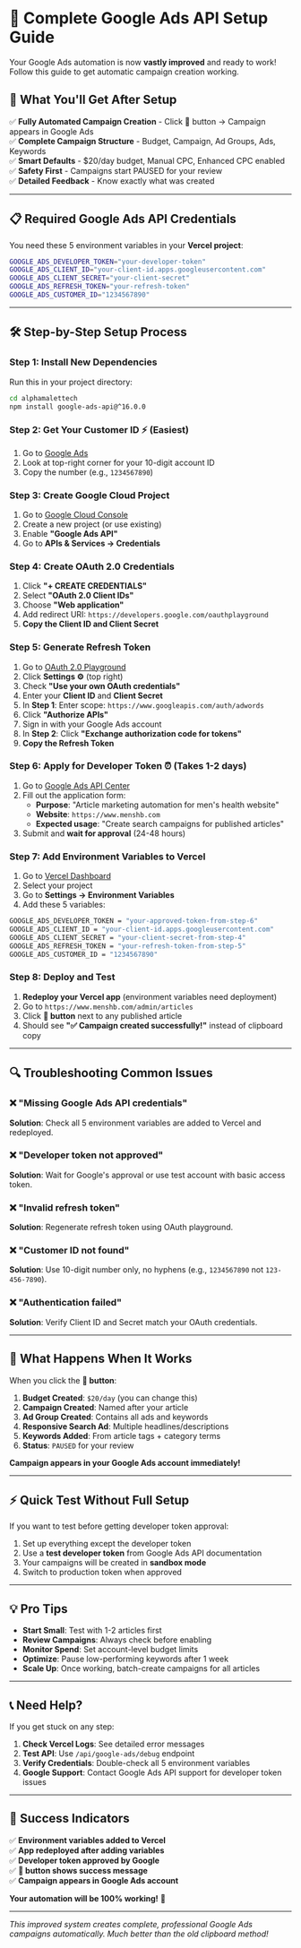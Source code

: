 # 🚀 Complete Google Ads API Setup Guide

Your Google Ads automation is now **vastly improved** and ready to work! Follow this guide to get automatic campaign creation working.

## 🎯 **What You'll Get After Setup**

✅ **Fully Automated Campaign Creation** - Click 🎯 button → Campaign appears in Google Ads  
✅ **Complete Campaign Structure** - Budget, Campaign, Ad Groups, Ads, Keywords  
✅ **Smart Defaults** - $20/day budget, Manual CPC, Enhanced CPC enabled  
✅ **Safety First** - Campaigns start PAUSED for your review  
✅ **Detailed Feedback** - Know exactly what was created  

---

## 📋 **Required Google Ads API Credentials**

You need these 5 environment variables in your **Vercel project**:

```bash
GOOGLE_ADS_DEVELOPER_TOKEN="your-developer-token"
GOOGLE_ADS_CLIENT_ID="your-client-id.apps.googleusercontent.com"
GOOGLE_ADS_CLIENT_SECRET="your-client-secret"
GOOGLE_ADS_REFRESH_TOKEN="your-refresh-token"
GOOGLE_ADS_CUSTOMER_ID="1234567890"
```

---

## 🛠️ **Step-by-Step Setup Process**

### **Step 1: Install New Dependencies**

Run this in your project directory:

```bash
cd alphamalettech
npm install google-ads-api@^16.0.0
```

### **Step 2: Get Your Customer ID** ⚡ **(Easiest)**

1. Go to [Google Ads](https://ads.google.com)
2. Look at top-right corner for your 10-digit account ID
3. Copy the number (e.g., `1234567890`)

### **Step 3: Create Google Cloud Project**

1. Go to [Google Cloud Console](https://console.cloud.google.com/)
2. Create a new project (or use existing)
3. Enable **"Google Ads API"**
4. Go to **APIs & Services → Credentials**

### **Step 4: Create OAuth 2.0 Credentials**

1. Click **"+ CREATE CREDENTIALS"**
2. Select **"OAuth 2.0 Client IDs"**
3. Choose **"Web application"**
4. Add redirect URI: `https://developers.google.com/oauthplayground`
5. **Copy the Client ID and Client Secret**

### **Step 5: Generate Refresh Token**

1. Go to [OAuth 2.0 Playground](https://developers.google.com/oauthplayground/)
2. Click **Settings ⚙️** (top right)
3. Check **"Use your own OAuth credentials"**
4. Enter your **Client ID** and **Client Secret**
5. In **Step 1**: Enter scope: `https://www.googleapis.com/auth/adwords`
6. Click **"Authorize APIs"**
7. Sign in with your Google Ads account
8. In **Step 2**: Click **"Exchange authorization code for tokens"**
9. **Copy the Refresh Token**

### **Step 6: Apply for Developer Token** ⏰ **(Takes 1-2 days)**

1. Go to [Google Ads API Center](https://developers.google.com/google-ads/api/docs/first-call/dev-token)
2. Fill out the application form:
   - **Purpose**: "Article marketing automation for men's health website"
   - **Website**: `https://www.menshb.com`
   - **Expected usage**: "Create search campaigns for published articles"
3. Submit and **wait for approval** (24-48 hours)

### **Step 7: Add Environment Variables to Vercel**

1. Go to [Vercel Dashboard](https://vercel.com/dashboard)
2. Select your project
3. Go to **Settings → Environment Variables**
4. Add these 5 variables:

```bash
GOOGLE_ADS_DEVELOPER_TOKEN = "your-approved-token-from-step-6"
GOOGLE_ADS_CLIENT_ID = "your-client-id.apps.googleusercontent.com"
GOOGLE_ADS_CLIENT_SECRET = "your-client-secret-from-step-4"
GOOGLE_ADS_REFRESH_TOKEN = "your-refresh-token-from-step-5"
GOOGLE_ADS_CUSTOMER_ID = "1234567890"
```

### **Step 8: Deploy and Test**

1. **Redeploy your Vercel app** (environment variables need deployment)
2. Go to `https://www.menshb.com/admin/articles`
3. Click **🎯 button** next to any published article
4. Should see **"✅ Campaign created successfully!"** instead of clipboard copy

---

## 🔍 **Troubleshooting Common Issues**

### **❌ "Missing Google Ads API credentials"**
**Solution**: Check all 5 environment variables are added to Vercel and redeployed.

### **❌ "Developer token not approved"**
**Solution**: Wait for Google's approval or use test account with basic access token.

### **❌ "Invalid refresh token"**
**Solution**: Regenerate refresh token using OAuth playground.

### **❌ "Customer ID not found"**
**Solution**: Use 10-digit number only, no hyphens (e.g., `1234567890` not `123-456-7890`).

### **❌ "Authentication failed"**
**Solution**: Verify Client ID and Secret match your OAuth credentials.

---

## 🚀 **What Happens When It Works**

When you click the **🎯 button**:

1. **Budget Created**: `$20/day` (you can change this)
2. **Campaign Created**: Named after your article
3. **Ad Group Created**: Contains all ads and keywords
4. **Responsive Search Ad**: Multiple headlines/descriptions
5. **Keywords Added**: From article tags + category terms
6. **Status**: `PAUSED` for your review

**Campaign appears in your Google Ads account immediately!**

---

## ⚡ **Quick Test Without Full Setup**

If you want to test before getting developer token approval:

1. Set up everything except the developer token
2. Use a **test developer token** from Google Ads API documentation
3. Your campaigns will be created in **sandbox mode**
4. Switch to production token when approved

---

## 💡 **Pro Tips**

- **Start Small**: Test with 1-2 articles first
- **Review Campaigns**: Always check before enabling
- **Monitor Spend**: Set account-level budget limits
- **Optimize**: Pause low-performing keywords after 1 week
- **Scale Up**: Once working, batch-create campaigns for all articles

---

## 📞 **Need Help?**

If you get stuck on any step:

1. **Check Vercel Logs**: See detailed error messages
2. **Test API**: Use `/api/google-ads/debug` endpoint
3. **Verify Credentials**: Double-check all 5 environment variables
4. **Google Support**: Contact Google Ads API support for developer token issues

---

## 🎉 **Success Indicators**

✅ **Environment variables added to Vercel**  
✅ **App redeployed after adding variables**  
✅ **Developer token approved by Google**  
✅ **🎯 button shows success message**  
✅ **Campaign appears in Google Ads account**  

**Your automation will be 100% working!** 🚀

---

*This improved system creates complete, professional Google Ads campaigns automatically. Much better than the old clipboard method!* 